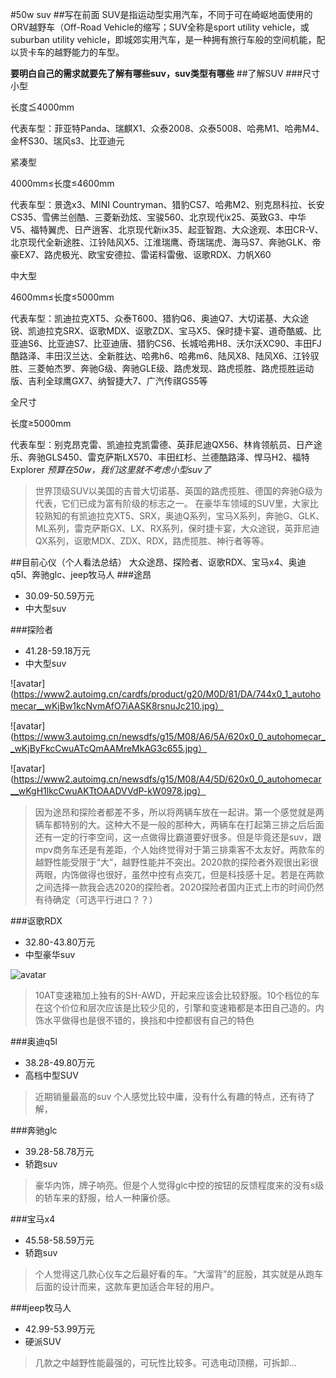 #50w suv
##写在前面
SUV是指运动型实用汽车，不同于可在崎岖地面使用的ORV越野车（Off-Road Vehicle的缩写；SUV全称是sport utility vehicle，或suburban utility vehicle，即城郊实用汽车，是一种拥有旅行车般的空间机能，配以货卡车的越野能力的车型。

**要明白自己的需求就要先了解有哪些suv，suv类型有哪些**
##了解SUV
###尺寸
小型

长度≦4000mm

代表车型：菲亚特Panda、瑞麒X1、众泰2008、众泰5008、哈弗M1、哈弗M4、金杯S30、瑞风s3、比亚迪元

紧凑型

4000mm≤长度≤4600mm

代表车型：景逸x3、MINI Countryman、猎豹CS7、哈弗M2、别克昂科拉、长安CS35、雪佛兰创酷、三菱新劲炫、宝骏560、北京现代ix25、英致G3、中华V5、福特翼虎、日产逍客、北京现代新ix35、起亚智跑、大众途观、本田CR-V、北京现代全新途胜、江铃陆风X5、江淮瑞鹰、奇瑞瑞虎、海马S7、奔驰GLK、帝豪EX7、路虎极光、欧宝安德拉、雷诺科雷傲、讴歌RDX、力帆X60

中大型

4600mm≤长度≤5000mm

代表车型：凯迪拉克XT5、众泰T600、猎豹Q6、奥迪Q7、大切诺基、大众途锐、凯迪拉克SRX、讴歌MDX、讴歌ZDX、宝马X5、保时捷卡宴、道奇酷威、比亚迪S6、比亚迪S7、比亚迪唐、猎豹CS6、长城哈弗H8、沃尔沃XC90、丰田FJ酷路泽、丰田汉兰达、全新胜达、哈弗h6、哈弗m6、陆风X8、陆风X6、江铃驭胜、三菱帕杰罗、奔驰G级、奔驰GLE级、路虎发现、路虎揽胜、路虎揽胜运动版、吉利全球鹰GX7、纳智捷大7、广汽传祺GS5等

全尺寸

长度≥5000mm

代表车型：别克昂克雷、凯迪拉克凯雷德、英菲尼迪QX56、林肯领航员、日产途乐、奔驰GLS450、雷克萨斯LX570、丰田红杉、兰德酷路泽、悍马H2、福特Explorer
*预算在50w，我们这里就不考虑小型suv了*
>世界顶级SUV以美国的吉普大切诺基、英国的路虎揽胜、德国的奔驰G级为代表，它们已成为富有阶级的标志之一。
在豪华车领域的SUV里，大家比较熟知的有凯迪拉克XT5、SRX，奥迪Q系列，宝马X系列，奔驰G、GLK、ML系列，雷克萨斯GX、LX、RX系列，保时捷卡宴，大众途锐，英菲尼迪QX系列，讴歌MDX、ZDX、RDX，路虎揽胜、神行者等等。

##目前心仪（个人看法总结）
大众途昂、探险者、讴歌RDX、宝马x4、奥迪q5l、奔驰glc、jeep牧马人
###途昂
- 30.09-50.59万元
- 中大型suv

###探险者
- 41.28-59.18万元
- 中大型suv

![avatar](https://www2.autoimg.cn/cardfs/product/g20/M0D/81/DA/744x0_1_autohomecar__wKjBw1kcNvmAfO7iAASK8rsnuJc210.jpg）

![avatar](https://www3.autoimg.cn/newsdfs/g15/M08/A6/5A/620x0_0_autohomecar__wKjByFkcCwuATcQmAAMreMkAG3c655.jpg）

![avatar](https://www2.autoimg.cn/newsdfs/g15/M08/A4/5D/620x0_0_autohomecar__wKgH1lkcCwuAKTtOAADVVdP-kW0978.jpg）

>因为途昂和探险者都差不多，所以将两辆车放在一起讲。第一个感觉就是两辆车都特别的大。这种大不是一般的那种大，两辆车在打起第三排之后后面还有一定的行李空间，这一点做得比霸道要好很多。但是毕竟还是suv，跟mpv商务车还是有差距，个人始终觉得对于第三排乘客不太友好。两款车的越野性能受限于“大”，越野性能并不突出。2020款的探险者外观很出彩很两眼，内饰做得也很好，虽然中控有点突兀，但是科技感十足。若是在两款之间选择一款我会选2020的探险者。2020探险者国内正式上市的时间仍然有待确定（可选平行进口？？）

###讴歌RDX
- 32.80-43.80万元
- 中型豪华suv

![avatar](https://www2.autoimg.cn/newsdfs/g2/M01/96/BA/620x0_0_autohomecar__ChcCRFvHLgyATFy2AAJBOKxoHhs020.jpg)

>10AT变速箱加上独有的SH-AWD，开起来应该会比较舒服。10个档位的车在这个价位和层次应该是比较少见的，引擎和变速箱都是本田自己造的。内饰水平做得也是很不错的，换挡和中控都很有自己的特色

###奥迪q5l
- 38.28-49.80万元
- 高档中型SUV
>近期销量最高的suv
个人感觉比较中庸，没有什么有趣的特点，还有待了解，

###奔驰glc
- 39.28-58.78万元
- 轿跑suv
>豪华内饰，牌子响亮。但是个人觉得glc中控的按钮的反馈程度来的没有s级的轿车来的舒服，给人一种廉价感。

###宝马x4
- 45.58-58.59万元
- 轿跑suv
>个人觉得这几款心仪车之后最好看的车。“大溜背”的屁股，其实就是从跑车后面的设计而来，这款车更加适合年轻的用户。

###jeep牧马人
- 42.99-53.99万元
- 硬派SUV
>几款之中越野性能最强的，可玩性比较多。可选电动顶棚，可拆卸...
